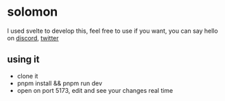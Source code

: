 # solomon
I used svelte to develop this, feel free to use if you want, you can say hello on [discord](<https://discord.com/users/1052162509567692800>), [twitter](<https://x.com/solomonchidera_>)

## using it
- clone it
- pnpm install && pnpm run dev
- open on port 5173, edit and see your changes real time
